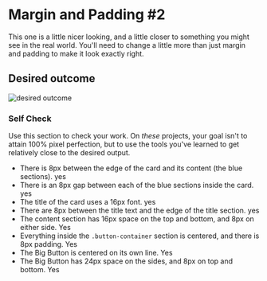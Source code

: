 # Margin and Padding #2

This one is a little nicer looking, and a little closer to something you might see in the real world. You'll need to change a little more than just margin and padding to make it look exactly right.

## Desired outcome
![desired outcome](./desired-outcome.png)

### Self Check
Use this section to check your work. On _these_ projects, your goal isn't to attain 100% pixel perfection, but to use the tools you've learned to get relatively close to the desired output.

- There is 8px between the edge of the card and its content (the blue sections). yes
- There is an 8px gap between each of the blue sections inside the card. yes
- The title of the card uses a 16px font. yes
- There are 8px between the title text and the edge of the title section. yes
- The content section has 16px space on the top and bottom, and 8px on either side. Yes
- Everything inside the `.button-container` section is centered, and there is 8px padding. Yes
- The Big Button is centered on its own line.  Yes
- The Big Button has 24px space on the sides, and 8px on top and bottom. Yes

